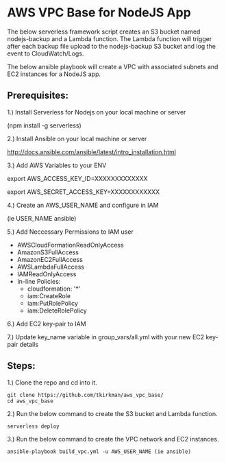 # AWS VPC Base for NodeJS App
The below serverless framework script creates an S3 bucket named nodejs-backup and a Lambda function. The Lambda function will trigger after each backup file upload to the nodejs-backup S3 bucket and log the event to CloudWatch/Logs.

The below ansible playbook will create a VPC with associated subnets and EC2 instances for a NodeJS app.

## Prerequisites:

1.) Install Serverless for Nodejs on your local machine or server 

   (npm install -g serverless)

2.) Install Ansible on your local machine or server

http://docs.ansible.com/ansible/latest/intro_installation.html

3.) Add AWS Variables to your ENV

export AWS_ACCESS_KEY_ID=XXXXXXXXXXXXX

export AWS_SECRET_ACCESS_KEY=XXXXXXXXXXXX

4.) Create an AWS_USER_NAME and configure in IAM 

  (ie USER_NAME ansible)
  
5.) Add Neccessary Permissions to IAM user
  * AWSCloudFormationReadOnlyAccess
  * AmazonS3FullAccess
  * AmazonEC2FullAccess
  * AWSLambdaFullAccess
  * IAMReadOnlyAccess
  * In-line Policies:
      * cloudformation: '*'
      * iam:CreateRole
      * iam:PutRolePolicy
      * iam:DeleteRolePolicy
      
6.) Add EC2 key-pair to IAM

7.) Update key_name variable in group_vars/all.yml with your new EC2 key-pair details

## Steps:

1.) Clone the repo and cd into it.
  ```
  git clone https://github.com/tkirkman/aws_vpc_base/
  cd aws_vpc_base

  ```
2.) Run the below command to create the S3 bucket and Lambda function.
  ```
  serverless deploy

  ```
3.) Run the below command to create the VPC network and EC2 instances.
  ```
  ansible-playbook build_vpc.yml -u AWS_USER_NAME (ie ansible)

  ```
